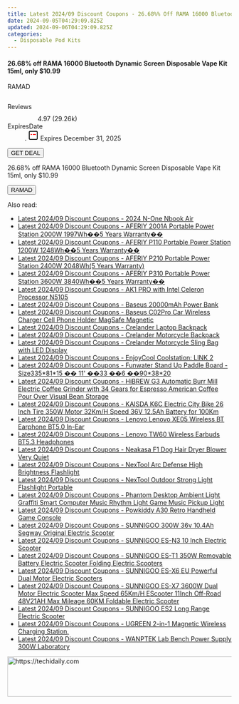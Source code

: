 ```yaml
---
title: Latest 2024/09 Discount Coupons - 26.68%% Off RAMA 16000 Bluetooth Dynamic Screen Disposable Vape Kit 15Ml, only $10.99
date: 2024-09-05T04:29:09.825Z
updated: 2024-09-06T04:29:09.825Z
categories:
  - Disposable Pod Kits
---
```



<div class="max-w-4xl mx-auto grid grid-cols-1 lg:max-w-5xl lg:gap-x-20 lg:grid-cols-2">
  <div class="relative p-3 col-start-1 row-start-1 flex flex-col-reverse rounded-lg bg-gradient-to-t from-black/75 via-black/0 sm:bg-none sm:row-start-2 sm:p-0 lg:row-start-1">
    <h4 class="mt-1 text-lg font-semibold text-white sm:text-slate-900 md:text-2xl dark:sm:text-white">26.68% off RAMA 16000 Bluetooth Dynamic Screen Disposable Vape Kit 15ml, only $10.99</h4>
    <p class="text-sm leading-4 font-medium text-white sm:text-slate-500 dark:sm:text-slate-400">RAMAD</p>
  </div>
  
  <div class="col-start-1 col-end-3 row-start-1 grid gap-4 sm:mb-6 sm:grid-cols-4 lg:col-start-2 lg:row-span-6 lg:row-end-6 lg:mb-0 lg:gap-6">
      <img src="https://static.shareasale.com/image/90958/deal/RAMA16000BluetoothDynamicScreenDisposableVapeKit15ml.png" alt="" class="h-60 w-full rounded-lg object-cover sm:col-span-2 sm:h-52 lg:col-span-full" loading="lazy" />
    
  </div>
  <dl class="row-start-2 mt-4 flex items-center text-xs font-medium sm:row-start-3 sm:mt-1 md:mt-2.5 lg:row-start-2">
    <dt class="sr-only">Reviews</dt>
    <dd class="flex items-center text-indigo-600 dark:text-indigo-400">
      <svg width="24" height="24" fill="none" aria-hidden="true" class="mr-1 stroke-current dark:stroke-indigo-500">
        <path d="m12 5 2 5h5l-4 4 2.103 5L12 16l-5.103 3L9 14l-4-4h5l2-5Z" stroke-width="2" stroke-linecap="round" stroke-linejoin="round" />
      </svg>
      <span>4.97 <span class="font-normal text-slate-400">(29.26k)</span></span>
    </dd>
    <dt class="sr-only">ExpiresDate</dt>
    <dd class="flex items-center">
      <svg width="2" height="2" aria-hidden="true" fill="currentColor" class="mx-3 text-slate-300">
        <circle cx="1" cy="1" r="1" />
      </svg>
      <svg width="24" height="24" viewBox="0 0 24 24" fill="none" stroke="currentColor" stroke-width="2">
        <rect x="3" y="3" width="18" height="18" rx="2" fill="#fff" />
        <path d="M6 10L18 10" stroke="red" stroke-width="2" fill="none" />
        <path d="M10 6L10 18" stroke="#fff" stroke-width="2" fill="none" />
      </svg>
      Expires December 31, 2025    </dd>
  </dl>
  <div class="col-start-1 row-start-3 mt-4 self-center sm:col-start-2 sm:row-span-2 sm:row-start-2 sm:mt-0 lg:col-start-1 lg:row-start-3 lg:row-end-4 lg:mt-6">
    <button type="button" onClick="javascript:window.open(decodeURIComponent('https%3A%2F%2Fwww.shareasale.com%2Fu.cfm%3Fd%3D1104216%26m%3D90958%26u%3D4338022'), '_blank');void(0);" class="rounded-lg bg-red-600 px-3 py-2 text-sm font-medium leading-6 text-white">GET DEAL</button>
  </div>
  <p class="col-start-1 mt-4 text-sm leading-6 sm:col-span-2 lg:col-span-1 lg:row-start-4 lg:mt-6 dark:text-slate-400">
  26.68% off RAMA 16000 Bluetooth Dynamic Screen Disposable Vape Kit 15ml, only $10.99 
    <div>
      <button type="button" onClick="javascript:window.open(decodeURIComponent('https%3A%2F%2Fwww.shareasale.com%2Fu.cfm%3Fd%3D1104216%26m%3D90958%26u%3D4338022'), '_blank');void(0);" class="bg-green-600 text-white text-sm leading-6 font-medium py-2 px-3 rounded-lg">RAMAD</button>
    </div>
  </p>
</div>
<span class="atpl-alsoreadstyle">Also read:</span>
<div><ul>
<li><a href="https://coupons.techidaily.com/coupon-1118401-share-97331-sale/"><u>Latest 2024/09 Discount Coupons - 2024 N-One Nbook Air</u></a></li>
<li><a href="https://coupons.techidaily.com/coupon-1118483-share-97331-sale/"><u>Latest 2024/09 Discount Coupons - AFERIY 2001A Portable Power Station 2000W 1997Wh��5 Years Warranty��</u></a></li>
<li><a href="https://coupons.techidaily.com/coupon-1118482-share-97331-sale/"><u>Latest 2024/09 Discount Coupons - AFERIY P110 Portable Power Station 1200W 1248Wh��5 Years Warranty��</u></a></li>
<li><a href="https://coupons.techidaily.com/coupon-1118481-share-97331-sale/"><u>Latest 2024/09 Discount Coupons - AFERIY P210 Portable Power Station 2400W 2048Wh(5 Years Warranty)</u></a></li>
<li><a href="https://coupons.techidaily.com/coupon-1118484-share-97331-sale/"><u>Latest 2024/09 Discount Coupons - AFERIY P310 Portable Power Station 3600W 3840Wh��5 Years Warranty��</u></a></li>
<li><a href="https://coupons.techidaily.com/coupon-1118462-share-97331-sale/"><u>Latest 2024/09 Discount Coupons - AK1 PRO with Intel Celeron Processor N5105</u></a></li>
<li><a href="https://coupons.techidaily.com/coupon-1118400-share-97331-sale/"><u>Latest 2024/09 Discount Coupons - Baseus 20000mAh Power Bank</u></a></li>
<li><a href="https://coupons.techidaily.com/coupon-1118467-share-97331-sale/"><u>Latest 2024/09 Discount Coupons - Baseus C02Pro Car Wireless Charger Cell Phone Holder MagSafe Magnetic</u></a></li>
<li><a href="https://coupons.techidaily.com/coupon-1118474-share-97331-sale/"><u>Latest 2024/09 Discount Coupons - Crelander Laptop Backpack</u></a></li>
<li><a href="https://coupons.techidaily.com/coupon-1118472-share-97331-sale/"><u>Latest 2024/09 Discount Coupons - Crelander Motorcycle Backpack</u></a></li>
<li><a href="https://coupons.techidaily.com/coupon-1118473-share-97331-sale/"><u>Latest 2024/09 Discount Coupons - Crelander Motorcycle Sling Bag with LED Display</u></a></li>
<li><a href="https://coupons.techidaily.com/coupon-1118480-share-97331-sale/"><u>Latest 2024/09 Discount Coupons - EnjoyCool Coolstation: LINK 2</u></a></li>
<li><a href="https://coupons.techidaily.com/coupon-1118402-share-97331-sale/"><u>Latest 2024/09 Discount Coupons - Funwater Stand Up Paddle Board -Size335*81*15 �� 11' ��33  ��6  ��90*38*20</u></a></li>
<li><a href="https://coupons.techidaily.com/coupon-1118465-share-97331-sale/"><u>Latest 2024/09 Discount Coupons - HiBREW G3 Automatic Burr Mill Electric Coffee Grinder with 34 Gears for Espresso American Coffee Pour Over Visual Bean Storage</u></a></li>
<li><a href="https://coupons.techidaily.com/coupon-1118461-share-97331-sale/"><u>Latest 2024/09 Discount Coupons - KAISDA K6C Electric City Bike 26 Inch Tire 350W Motor 32Km/H Speed 36V 12.5Ah Battery for 100Km</u></a></li>
<li><a href="https://coupons.techidaily.com/coupon-1118478-share-97331-sale/"><u>Latest 2024/09 Discount Coupons - Lenovo Lenovo XE05 Wireless BT Earphone BT5.0 In-Ear</u></a></li>
<li><a href="https://coupons.techidaily.com/coupon-1118479-share-97331-sale/"><u>Latest 2024/09 Discount Coupons - Lenovo TW60 Wireless Earbuds BT5.3 Headphones</u></a></li>
<li><a href="https://coupons.techidaily.com/coupon-1118476-share-97331-sale/"><u>Latest 2024/09 Discount Coupons - Neakasa F1 Dog Hair Dryer Blower Very Quiet</u></a></li>
<li><a href="https://coupons.techidaily.com/coupon-1118460-share-97331-sale/"><u>Latest 2024/09 Discount Coupons - NexTool Arc Defense High Brightness Flashlight</u></a></li>
<li><a href="https://coupons.techidaily.com/coupon-1118458-share-97331-sale/"><u>Latest 2024/09 Discount Coupons - NexTool Outdoor Strong Light Flashlight Portable</u></a></li>
<li><a href="https://coupons.techidaily.com/coupon-1118466-share-97331-sale/"><u>Latest 2024/09 Discount Coupons - Phantom Desktop Ambient Light Graffiti Smart Computer Music Rhythm Light Game Music Pickup Light</u></a></li>
<li><a href="https://coupons.techidaily.com/coupon-1118477-share-97331-sale/"><u>Latest 2024/09 Discount Coupons - Powkiddy A30 Retro Handheld Game Console</u></a></li>
<li><a href="https://coupons.techidaily.com/coupon-1118469-share-97331-sale/"><u>Latest 2024/09 Discount Coupons - SUNNIGOO 300W 36v 10.4Ah Segway Original Electric Scooter</u></a></li>
<li><a href="https://coupons.techidaily.com/coupon-1118471-share-97331-sale/"><u>Latest 2024/09 Discount Coupons - SUNNIGOO ES-N3 10 Inch Electric Scooter</u></a></li>
<li><a href="https://coupons.techidaily.com/coupon-1118470-share-97331-sale/"><u>Latest 2024/09 Discount Coupons - SUNNIGOO ES-T1 350W Removable Battery Electric Scooter Folding Electric Scooters</u></a></li>
<li><a href="https://coupons.techidaily.com/coupon-1118463-share-97331-sale/"><u>Latest 2024/09 Discount Coupons - SUNNIGOO ES-X6 EU Powerful Dual Motor Electric Scooters</u></a></li>
<li><a href="https://coupons.techidaily.com/coupon-1118464-share-97331-sale/"><u>Latest 2024/09 Discount Coupons - SUNNIGOO ES-X7 3600W Dual Motor Electric Scooter Max Speed 65Km/H EScooter 11Inch Off-Road 48V21AH Max Mileage 60KM Foldable Electric Scooter</u></a></li>
<li><a href="https://coupons.techidaily.com/coupon-1118468-share-97331-sale/"><u>Latest 2024/09 Discount Coupons - SUNNIGOO ES2 Long Range Electric Scooter</u></a></li>
<li><a href="https://coupons.techidaily.com/coupon-1118459-share-97331-sale/"><u>Latest 2024/09 Discount Coupons - UGREEN 2-in-1 Magnetic Wireless Charging Station,</u></a></li>
<li><a href="https://coupons.techidaily.com/coupon-1118475-share-97331-sale/"><u>Latest 2024/09 Discount Coupons - WANPTEK Lab Bench Power Supply 300W Laboratory</u></a></li>
</ul></div>

<ins class="adsbygoogle"
      style="display:block"
      data-ad-client="ca-pub-7571918770474297"
      data-ad-slot="8358498916"
      data-ad-format="auto"
      data-full-width-responsive="true"></ins>
<!-- affiliate ads begin -->
<a href="https://appsumo.8odi.net/c/5597632/2044586/7443" target="_top" id="2044586">
  <img src="//a.impactradius-go.com/display-ad/7443-2044586" border="0" alt="https://techidaily.com" width="728" height="90"/>
</a>
<img height="0" width="0" src="https://appsumo.8odi.net/i/5597632/2044586/7443" style="position:absolute;visibility:hidden;" border="0" />
<!-- affiliate ads end -->